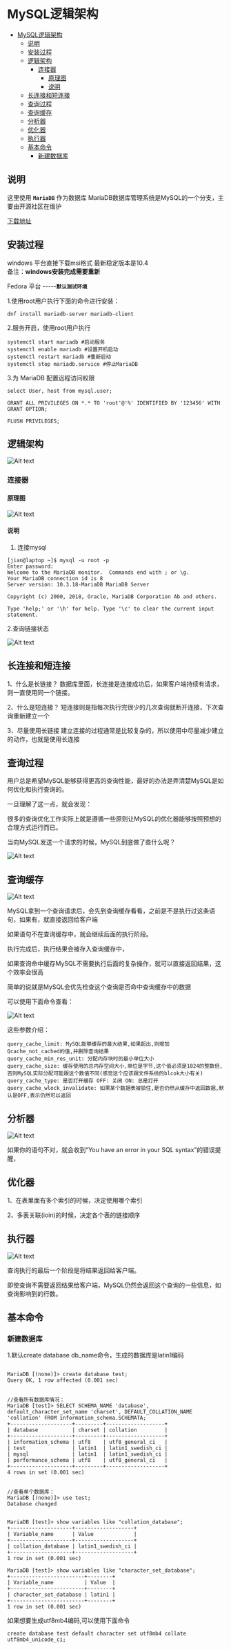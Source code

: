 # MySQL逻辑架构
<!-- TOC -->

- [MySQL逻辑架构](#mysql逻辑架构)
    - [说明](#说明)
    - [安装过程](#安装过程)
    - [逻辑架构](#逻辑架构)
        - [连接器](#连接器)
            - [原理图](#原理图)
            - [说明](#说明-1)
    - [长连接和短连接](#长连接和短连接)
    - [查询过程](#查询过程)
    - [查询缓存](#查询缓存)
    - [分析器](#分析器)
    - [优化器](#优化器)
    - [执行器](#执行器)
    - [基本命令](#基本命令)
        - [新建数据库](#新建数据库)

<!-- /TOC -->
## 说明

这里使用 **`MariaDB`** 作为数据库
 MariaDB数据库管理系统是MySQL的一个分支，主要由开源社区在维护

[下载地址](https://downloads.mariadb.org/)


## 安装过程
windows 平台直接下载msi格式 最新稳定版本是10.4  
备注：**windows安装完成需要重新**

Fedora 平台 -----**`默认测试环境`**

1.使用root用户执行下面的命令进行安装：
```
dnf install mariadb-server mariadb-client
```

2.服务开启，使用root用户执行
```
systemctl start mariadb #启动服务
systemctl enable mariadb #设置开机启动
systemctl restart mariadb #重新启动
systemctl stop mariadb.service #停止MariaDB
```

3.为 MariaDB 配置远程访问权限
```
select User, host from mysql.user;

GRANT ALL PRIVILEGES ON *.* TO 'root'@'%' IDENTIFIED BY '123456' WITH GRANT OPTION;

FLUSH PRIVILEGES;
```


## 逻辑架构


![Alt text](https://raw.githubusercontent.com/Syncma/Figurebed/master/img/1075436-20190215135724690-741976355.png)


### 连接器

#### 原理图

![Alt text](https://raw.githubusercontent.com/Syncma/Figurebed/master/img/1075436-20190215135942438-1134796733.png)



#### 说明

1. 连接mysql
```
[jian@laptop ~]$ mysql -u root -p
Enter password: 
Welcome to the MariaDB monitor.  Commands end with ; or \g.
Your MariaDB connection id is 8
Server version: 10.3.18-MariaDB MariaDB Server

Copyright (c) 2000, 2018, Oracle, MariaDB Corporation Ab and others.

Type 'help;' or '\h' for help. Type '\c' to clear the current input statement.
```

2.查询链接状态

![Alt text](https://raw.githubusercontent.com/Syncma/Figurebed/master/img/processlist.png)



## 长连接和短连接
1、什么是长链接？
数据库里面，长连接是连接成功后，如果客户端持续有请求，则一直使用同一个链接。

2、什么是短连接？
短连接则是指每次执行完很少的几次查询就断开连接，下次查询重新建立一个

3、尽量使用长链接
建立连接的过程通常是比较复杂的，所以使用中尽量减少建立的动作，也就是使用长连接


## 查询过程
用户总是希望MySQL能够获得更高的查询性能，最好的办法是弄清楚MySQL是如何优化和执行查询的。

一旦理解了这一点，就会发现：

很多的查询优化工作实际上就是遵循一些原则让MySQL的优化器能够按照预想的合理方式运行而已。

当向MySQL发送一个请求的时候，MySQL到底做了些什么呢？

![Alt text](https://raw.githubusercontent.com/Syncma/Figurebed/master/img/查询过程.png)


## 查询缓存
![Alt text](https://raw.githubusercontent.com/Syncma/Figurebed/master/img/1075436-20190215153911680-2025779852.png)


MySQL拿到一个查询请求后，会先到查询缓存看看，之前是不是执行过这条语句，如果有，就直接返回给客户端

如果语句不在查询缓存中，就会继续后面的执行阶段。

执行完成后，执行结果会被存入查询缓存中，

如果查询命中缓存MySQL不需要执行后面的复杂操作，就可以直接返回结果，这个效率会很高

简单的说就是MySQL会优先检查这个查询是否命中查询缓存中的数据

可以使用下面命令查看：

![Alt text](https://raw.githubusercontent.com/Syncma/Figurebed/master/img/mysql-cache.png)


这些参数介绍：
```
query_cache_limit: MySQL能够缓存的最大结果,如果超出,则增加 Qcache_not_cached的值,并删除查询结果
query_cache_min_res_unit: 分配内存块时的最小单位大小
query_cache_size: 缓存使用的总内存空间大小,单位是字节,这个值必须是1024的整数倍,否则MySQL实际分配可能跟这个数值不同(感觉这个应该跟文件系统的blcok大小有关)
query_cache_type: 是否打开缓存 OFF: 关闭 ON: 总是打开
query_cache_wlock_invalidate: 如果某个数据表被锁住,是否仍然从缓存中返回数据,默认是OFF,表示仍然可以返回
```


## 分析器

![Alt text](https://raw.githubusercontent.com/Syncma/Figurebed/master/img/1075436-20190215162821053-414836620.png)

如果你的语句不对，就会收到“You have an error in your SQL syntax”的错误提醒，


## 优化器

1、在表里面有多个索引的时候，决定使用哪个索引

2、多表关联(ioin)的时候，决定各个表的链接顺序

## 执行器

![Alt text](https://raw.githubusercontent.com/Syncma/Figurebed/master/img/1075436-20190215164402749-1383016574.png)

查询执行的最后一个阶段是将结果返回给客户端。

即使查询不需要返回结果给客户端，MySQL仍然会返回这个查询的一些信息，如查询影响到的行数。

## 基本命令


### 新建数据库

1.默认create database db_name命令，生成的数据库是latin1编码

```

MariaDB [(none)]> create database test;
Query OK, 1 row affected (0.001 sec)


//查看所有数据库情况：
MariaDB [test]> SELECT SCHEMA_NAME 'database', default_character_set_name 'charset', DEFAULT_COLLATION_NAME 'collation' FROM information_schema.SCHEMATA;
+--------------------+---------+-------------------+
| database           | charset | collation         |
+--------------------+---------+-------------------+
| information_schema | utf8    | utf8_general_ci   |
| test               | latin1  | latin1_swedish_ci |
| mysql              | latin1  | latin1_swedish_ci |
| performance_schema | utf8    | utf8_general_ci   |
+--------------------+---------+-------------------+
4 rows in set (0.001 sec)


//查看单个数据库：
MariaDB [(none)]> use test;
Database changed


MariaDB [test]> show variables like "collation_database";
+--------------------+-------------------+
| Variable_name      | Value             |
+--------------------+-------------------+
| collation_database | latin1_swedish_ci |
+--------------------+-------------------+
1 row in set (0.001 sec)

MariaDB [test]> show variables like "character_set_database";
+------------------------+--------+
| Variable_name          | Value  |
+------------------------+--------+
| character_set_database | latin1 |
+------------------------+--------+
1 row in set (0.001 sec)

```

如果想要生成utf8mb4编码,可以使用下面命令

```
create database test default character set utf8mb4 collate utf8mb4_unicode_ci;
```